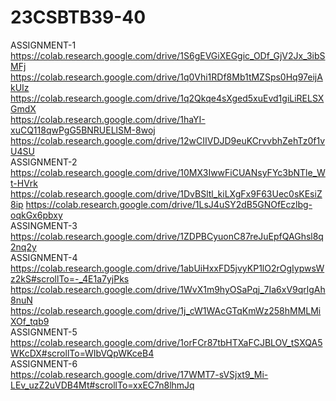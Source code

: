# 23CSBTB39-40
ASSIGNMENT-1  
https://colab.research.google.com/drive/1S6gEVGiXEGgic_ODf_GjV2Jx_3ibSMFj
https://colab.research.google.com/drive/1q0Vhi1RDf8Mb1tMZSps0Hq97eijAkUIz
https://colab.research.google.com/drive/1q2Qkqe4sXged5xuEvd1giLiRELSXGmdX      
https://colab.research.google.com/drive/1haYI-xuCQ118qwPgG5BNRUELlSM-8woj
https://colab.research.google.com/drive/12wCIIVDJD9euKCrvvbhZehTz0f1vU4SU   
ASSIGNMENT-2   
https://colab.research.google.com/drive/10MX3IwwFiCUANsyFYc3bNTle_Wt-HVrk
https://colab.research.google.com/drive/1DvBSltl_kiLXgFx9F63Uec0sKEsiZ8ip
https://colab.research.google.com/drive/1LsJ4uSY2dB5GNOfEczlbg-oqkGx6pbxy  
ASSINGMENT-3  
https://colab.research.google.com/drive/1ZDPBCyuonC87reJuEpfQAGhsl8q2nq2y   
ASSIGNMENT-4  
https://colab.research.google.com/drive/1abUiHxxFD5jvyKP1lO2rOgIypwsWz2kS#scrollTo=-_4E1a7yjPks    
https://colab.research.google.com/drive/1WvX1m9hyOSaPqj_7Ia6xV9qrlgAh8nuN  
https://colab.research.google.com/drive/1j_cW1WAcGTqKmWz258hMMLMiXOf_tqb9   
ASSIGNMENT-5  
https://colab.research.google.com/drive/1orFCr87tbHTXaFCJBLOV_tSXQA5WKcDX#scrollTo=WIbVQpWKceB4    
ASSIGNMENT-6  
https://colab.research.google.com/drive/17WMT7-sVSjxt9_Mi-LEv_uzZ2uVDB4Mt#scrollTo=xxEC7n8lhmJq    
